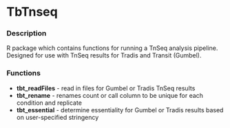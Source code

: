 # TbTnseq

### Description
R package which contains functions for running a TnSeq analysis pipeline. 
Designed for use with TnSeq results for Tradis and Transit (Gumbel). 

### Functions
- **tbt_readFiles** - read in files for Gumbel or Tradis TnSeq results
- **tbt_rename** - renames count or call column to be unique for each condition and replicate
- **tbt_essential** - determine essentiality for Gumbel or Tradis results based on user-specified stringency
